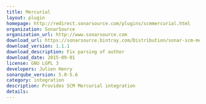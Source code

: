 ```yaml
---
title: Mercurial
layout: plugin
homepage: http://redirect.sonarsource.com/plugins/scmmercurial.html
organization: SonarSource
organization_url: http://www.sonarsource.com
download_url: https://sonarsource.bintray.com/Distribution/sonar-scm-mercurial-plugin/sonar-scm-mercurial-plugin-1.1.1.jar
download_version: 1.1.1
download_description: Fix parsing of author
download_date: 2015-09-01
license: GNU LGPL 3
developers: Julien Henry
sonarqube_version: 5.0-5.6
category: integration
description: Provides SCM Mercurial integration
details: 
---
```


